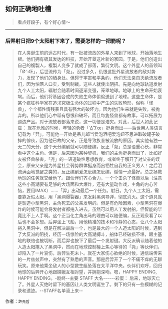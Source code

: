 ## 如何正确地吐槽

> 看点好段子，有个好心情～


 
---

### 后羿射日把9个太阳射下来了，需要怎样的一把箭呢？

> 在人类诞生前的远古时代，有一批被流放的外星人来到了地球，开始落地生根。他们拥有极其发达的科技，开始开垦这片新的家园。于是，他们创造出自己的複製人，複製人变多了就成了部落，繁衍文明。这个外星人的首领叫「Ø˜ıŒ」，后世流传为「尧」。没过多久，仇恨这批外星流放者的敌对势力，发现了他们的栖身处。但碍于宇宙和平条约，他们无法亲自灭绝流放者们，因为怕落人口实，受到制裁。这些人就使出阴招。先是向地球轨道发射九个人工太阳，辐射会随着时间逐渐变强，笼罩地球。地球上的生命开始衰竭。而后，他们将基因合成的失败生命体偷偷送到了地球。这些生命体，是某个疯狂科学家在追求究极生命体的过程中产生的失败畸形，俗称「怪兽」，个个都性情残暴且具有强大的破坏力。因为他们生来就是失败，被抛弃的。所以他们心中祗有怨恨和破坏，而且每隻怪兽都有故事，可以拓展为週边产品。对于流放者部落来说，这一切便是浩灾。对此，后世人如此记载：
> 就在危难的时候，年轻的勇者「˙∆˚∑œ」挺身而出——后世用人类语言记载为「羿」。可能他一开始是吊儿郎当爱泡酒吧爱泡妞不思进取破罐子破摔的傢伙，因为他已故的父亲，正是导致族羣被流放的原因。其实他有独一无二的天分，这个天分编剧就可以随便编，反正「尧」总是语重心长，非常看中这个主角。但是，后来因为某种契机，我们的主角挺身而出了，比如好友被怪兽杀害，「尧」的一语道破性思想教育，或者终于解开了对父亲的误会，原来父亲是为外星社会弱势群体挺身而出牺牲自我的正义男人！之后泪流满面地觉醒之类的，反正编剧爱怎麽编怎麽编，煽情一点最好。总之拯救地球的任务就交给他了。跟伙伴们齐心合力，一个个击杀了怪兽以后（注意这些小高潮要有足够的大场面和大爆炸，还有大量动作戏，主角的内心苦恼，要用IMAX）……「羿」出动最后一个任务。射日。九个人工太阳，需要靠近假太阳，用「黑洞爆裂器」来发射黑洞导弹，彻底消灭。这个道具就是製造小型黑洞，主角死去的父亲发明的。但是有危险因素，小型黑洞在爆炸的时候可能会将发射者都捲入进去。虽然可以用人工发射船，但智能的毕竟比不上人手啊。这个正当化主角出马的理由可以随便编，反正观衆看了以后也不会多想。后羿坐上飞船，用他精准的技术和冷静的心态，让八个太阳捲入黑洞中，但是在解决最后一个，也是最大的一个人造太阳的时候，遇到了大反派的阻挠，经历一场惊险的大高潮搏斗，船体已经破损不堪，跟主基地的联络也被切断，而后羿也按下了最后一个发射键。大反派确认随着他的人造太阳捲入了黑洞中，然而在地球控制檯上焦心等待的「尧」等伙伴们，却陷入了一片哀伤，后羿生死未卜。就在大家伤心欲绝的时候，通信端传来的一片兹兹声中，突然有了熟悉的声音。那是后羿开了一个不痛不痒的无聊玩笑。原来他乘坐敌人的小型救生艇坠落在太平洋中央。伙伴们欢呼，回归地球的后羿开心地跟嫦娥互相对望，并拥抱深吻。嗯，HAPPY ENDING, HAPPY ENDING。-剧终--主要 STAFF 大名------彩蛋： 后来，地球灭亡了。外星人灭绝时留下的基因让人类文明诞生了。剩下的只有一些模糊的记录和遗迹。--STAFF名单滚上来--


作者：`許先哲`